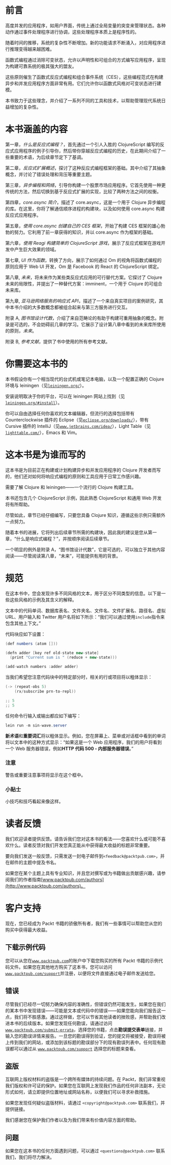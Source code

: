 # 前言

高度并发的应用程序，如用户界面，传统上通过全局变量的突变来管理状态。各种动作通过事件处理程序进行协调，这些处理程序本质上是程序性的。

随着时间的推移，系统的复杂性不断增加。新的功能请求不断涌入，对应用程序进行推理变得越来越困难。

函数式编程通过消除可变状态，允许以声明性和可组合的方式编写应用程序，呈现为构建可靠系统的极其强大的盟友。

这些原则催生了函数式反应式编程和组合事件系统（CES），这些编程范式在构建异步和并发应用程序方面非常有用。它们允许你以函数式风格对可变状态进行建模。

本书致力于这些理念，并介绍了一系列不同的工具和技术，以帮助管理现代系统日益增加的复杂性。

# 本书涵盖的内容

第一章，*什么是反应式编程？*，首先通过一个引人入胜的 ClojureScript 编写的反应式应用程序的例子引导你，然后带你穿越反应式编程的历史，在此期间介绍了一些重要的术语，为后续章节定下了基调。

第二章，*反应式扩展概述*，探讨了这种反应式编程框架的基础。其中介绍了其抽象概念，并讨论了错误处理和背压等重要主题。

第三章，*异步编程和网络*，引导你构建一个股票市场应用程序。它首先使用一种更传统的方法，然后切换到基于反应式扩展的实现，比较了两种方法之间的权衡。

第四章，*core.async 简介*，描述了 core.async，这是一个用于 Clojure 异步编程的库。在这里，你将了解通信顺序进程的构建块，以及如何使用 core.async 构建反应式应用程序。

第五章，*使用 core.async 创建自己的 CES 框架*，开始了构建 CES 框架的雄心勃勃的努力。它利用了前一章获得的知识，并以 core.async 作为框架的基础。

第六章，*使用 Reagi 构建简单的 ClojureScript 游戏*，展示了反应式框架在游戏开发中产生巨大效果的领域。

第七章, *UI 作为函数*，转换了方向，展示了如何通过 Om 的视角将函数式编程的原则应用于 Web UI 开发，Om 是 Facebook 的 React 的 ClojureScript 绑定。

第八章, *未来*，将未来作为某些类反应式应用的可行替代方案。它探讨了 Clojure 未来的局限性，并提出了一种替代方案：imminent，一个用于 Clojure 的可组合未来库。

第九章, *亚马逊网络服务的响应式 API*，描述了一个来自真实项目的案例研究，其中本书介绍的大多数概念都被组合起来与第三方服务进行交互。

附录 A, *图书馆设计代数*，介绍了来自范畴论的有助于构建可重用抽象的概念。附录是可选的，不会妨碍前几章的学习。它展示了设计第八章中看到的未来库所使用的原则，*未来*。

附录 B, *参考文献*，提供了书中使用的所有参考文献。

# 你需要这本书的

本书假设你有一个相当现代的台式机或笔记本电脑，以及一个配置正确的 Clojure 环境与 leiningen（见[`leiningen.org/`](http://leiningen.org/)）。

安装说明取决于你的平台，可以在 leiningen 网站上找到（见[`leiningen.org/#install`](http://leiningen.org/#install)）。

你可以自由选择任何你喜欢的文本编辑器，但流行的选择包括带有 Counterclockwise 插件的 Eclipse（见[`eclipse.org/downloads/`](https://eclipse.org/downloads/)），带有 Cursive 插件的 IntelliJ（见[`www.jetbrains.com/idea/`](https://www.jetbrains.com/idea/)），Light Table（见[`lighttable.com/`](http://lighttable.com/)），Emacs 和 Vim。

# 这本书是为谁而写的

这本书是为目前正在构建或计划构建异步和并发应用程序的 Clojure 开发者而写的，他们还对如何将响应式编程的原则和工具应用于日常工作感兴趣。

需要了解 Clojure 和 leiningen——一个流行的 Clojure 构建工具。

本书还包含几个 ClojureScript 示例，因此熟悉 ClojureScript 和通用 Web 开发将有所帮助。

尽管如此，章节已经仔细编写，只要您具备 Clojure 知识，遵循这些示例只需额外一点努力。

随着本书的进展，它将列出后续章节所需的构建块，因此我的建议是您从第一章，“什么是响应式编程？”，并按顺序阅读后续章节。

一个明显的例外是附录 A，“图书馆设计代数”，它是可选的，可以独立于其他内容阅读——尽管阅读第八章，“未来”，可能提供有用的背景。

# 规范

在这本书中，您会发现许多不同风格的文本，用于区分不同类型的信息。以下是一些这些风格的示例及其含义的解释。

文本中的代码单词、数据库表名、文件夹名、文件名、文件扩展名、路径名、虚拟 URL、用户输入和 Twitter 用户名将如下所示：“我们可以通过使用`include`指令来包含其他上下文。”

代码块应如下设置：

```java
(def numbers (atom []))

(defn adder [key ref old-state new-state]
  (print "Current sum is " (reduce + new-state)))

(add-watch numbers :adder adder)
```

当我们希望您注意代码块中的特定部分时，相关的行或项目将以粗体显示：

```java
(-> (repeat-obs 5)
    (rx/subscribe prn-to-repl))

;; 5
;; 5

```

任何命令行输入或输出都应如下编写：

```java
lein run -m sin-wave.server

```

**新术语**和**重要词汇**将以粗体显示。例如，您在屏幕上、菜单或对话框中看到的单词将以文本中的这种方式显示：“如果这是一个 Web 应用程序，我们的用户将看到一个 Web 服务器错误，例如**HTTP 代码 500 - 内部服务器错误**。”

### 注意

警告或重要注意事项将显示在这个框中。

### 小贴士

小技巧和技巧看起来像这样。

# 读者反馈

我们欢迎读者提供反馈。请告诉我们您对这本书的看法——您喜欢什么或可能不喜欢什么。读者反馈对我们开发您真正能从中获得最大收益的标题非常重要。

要向我们发送一般反馈，只需发送一封电子邮件到`<feedback@packtpub.com>`，并在邮件的主题中提及书名。

如果您在某个主题上具有专业知识，并且您对撰写或为书籍做出贡献感兴趣，请参阅我们的作者指南[www.packtpub.com/authors](http://www.packtpub.com/authors)。

# 客户支持

现在，您已经成为 Packt 书籍的骄傲所有者，我们有一些事情可以帮助您从您的购买中获得最大收益。

## 下载示例代码

您可以从您在[`www.packtpub.com`](http://www.packtpub.com)的账户中下载您购买的所有 Packt 书籍的示例代码文件。如果您在其他地方购买了这本书，您可以访问[`www.packtpub.com/support`](http://www.packtpub.com/support)并注册，以便将文件直接通过电子邮件发送给您。

## 错误

尽管我们已经尽一切努力确保内容的准确性，但错误仍然可能发生。如果您在我们的某本书中发现错误——可能是文本或代码中的错误——如果您能向我们报告这一点，我们将不胜感激。通过这样做，您可以节省其他读者的挫败感，并帮助我们改进本书的后续版本。如果您发现任何勘误，请通过访问 [`www.packtpub.com/submit-errata`](http://www.packtpub.com/submit-errata)，选择您的书籍，点击**勘误****提交****表单**链接，并输入您的勘误详情来报告。一旦您的勘误得到验证，您的提交将被接受，勘误将被上传到我们的网站，或添加到该标题的勘误部分下的现有勘误列表中。任何现有勘误都可以通过从 [`www.packtpub.com/support`](http://www.packtpub.com/support) 选择您的标题来查看。

## 盗版

互联网上版权材料的盗版是一个跨所有媒体的持续问题。在 Packt，我们非常重视我们版权和许可证的保护。如果您在互联网上发现我们作品的任何非法副本，无论形式如何，请立即提供位置地址或网站名称，以便我们可以寻求补救措施。

如果您发现任何疑似盗版材料，请通过 `<copyright@packtpub.com>` 联系我们，并提供链接。

我们感谢您在保护我们作者以及为我们带来有价值内容方面的帮助。

## 问题

如果您在这本书的任何方面遇到问题，可以通过 `<questions@packtpub.com>` 联系我们，我们将尽力解决。
